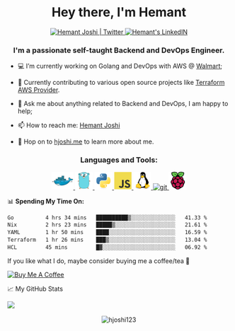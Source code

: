 <h1 align="center">Hey there, I'm Hemant</h1>

<div align="center">
  <a href="https://twitter.com/hemantj123">
    <img alt="Hemant Joshi | Twitter" width="40" height="40" src="https://img.freepik.com/free-vector/new-2023-twitter-logo-x-icon-design_1017-45418.jpg" />
  </a>
  <a href="https://www.linkedin.com/in/hemantj0/">
    <img alt="Hemant's LinkedIN" width="40" height="40" src="https://raw.githubusercontent.com/rahul-jha98/rahul-jha98/561d474902b59c7429ec22bb73e225696c27b202/assets/linkedin.svg" />
  </a>
</div>

<h3 align="center">I'm a passionate self-taught Backend and DevOps Engineer.</h3>

- 💻 I’m currently working on Golang and DevOps with AWS @ [Walmart](https://www.walmart.com);

- 🌱 Currently contributing to various open source projects like [Terraform AWS Provider](https://github.com/hashicorp/terraform-provider-aws).  

- 💬 Ask me about anything related to Backend and DevOps, I am happy to help;

- 📫 How to reach me: [Hemant Joshi](https://www.linkedin.com/in/hemantj0)

- 📝 Hop on to [hjoshi.me](https://hjoshi.me) to learn more about me.

<h3 align="center">Languages and Tools:</h3>

<p align="center"> 
  <a href="https://www.w3.org/html/" target="_blank"> 
    <img src="https://raw.githubusercontent.com/devicons/devicon/2ae2a900d2f041da66e950e4d48052658d850630/icons/docker/docker-original.svg" alt="docker" width="50" height="40"/> 
  </a>
  <a href="https://go.dev/" target="_blank"> 
    <img src="https://raw.githubusercontent.com/devicons/devicon/2ae2a900d2f041da66e950e4d48052658d850630/icons/go/go-original.svg" alt="go" width="40" height="40"/> 
  </a> 
  <a href="https://www.python.org" target="_blank"> 
    <img src="https://raw.githubusercontent.com/devicons/devicon/master/icons/python/python-original.svg" alt="python" width="40" height="40"/> 
  </a>  
  <a href="https://developer.mozilla.org/en-US/docs/Web/JavaScript" target="_blank"> 
    <img src="https://raw.githubusercontent.com/devicons/devicon/master/icons/javascript/javascript-original.svg" alt="javascript" width="40" height="40"/> 
  </a> 
  <a href="https://www.linux.org/" target="_blank"> 
    <img src="https://raw.githubusercontent.com/devicons/devicon/master/icons/linux/linux-original.svg" alt="linux" width="40" height="40"/> 
  </a> 
  <a href="https://git-scm.com/" target="_blank"> 
    <img src="https://www.vectorlogo.zone/logos/git-scm/git-scm-icon.svg" alt="git" width="40" height="40"/> 
  </a>
  <a href="" target="_blank">
    <img src="https://raw.githubusercontent.com/devicons/devicon/2ae2a900d2f041da66e950e4d48052658d850630/icons/raspberrypi/raspberrypi-original.svg" alt="RPi" width="40" height="40" />
  </a>
</p>

📊 **Spending My Time On:**
<!--START_SECTION:waka-->

```txt
Go          4 hrs 34 mins   ██████████▒░░░░░░░░░░░░░░   41.33 %
Nix         2 hrs 23 mins   █████▒░░░░░░░░░░░░░░░░░░░   21.61 %
YAML        1 hr 50 mins    ████░░░░░░░░░░░░░░░░░░░░░   16.59 %
Terraform   1 hr 26 mins    ███▒░░░░░░░░░░░░░░░░░░░░░   13.04 %
HCL         45 mins         █▓░░░░░░░░░░░░░░░░░░░░░░░   06.92 %
```

<!--END_SECTION:waka-->

If you like what I do, maybe consider buying me a coffee/tea 🥺

<a href="https://www.buymeacoffee.com/hjoshi123" target="_blank"><img src="https://cdn.buymeacoffee.com/buttons/v2/default-red.png" alt="Buy Me A Coffee" width="150" ></a>

📈 My GitHub Stats

![](https://visitor-badge.glitch.me/badge?page_id=hjoshi123.hjoshi123)

<p align="center"> <img src="https://github-readme-stats.vercel.app/api?username=hjoshi123&show_icons=true&theme=vision-friendly-dark&count_private=true" alt="hjoshi123" />
